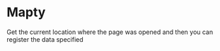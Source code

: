 # Mapty
 Get the current location where the page was opened and then you can register the data specified
